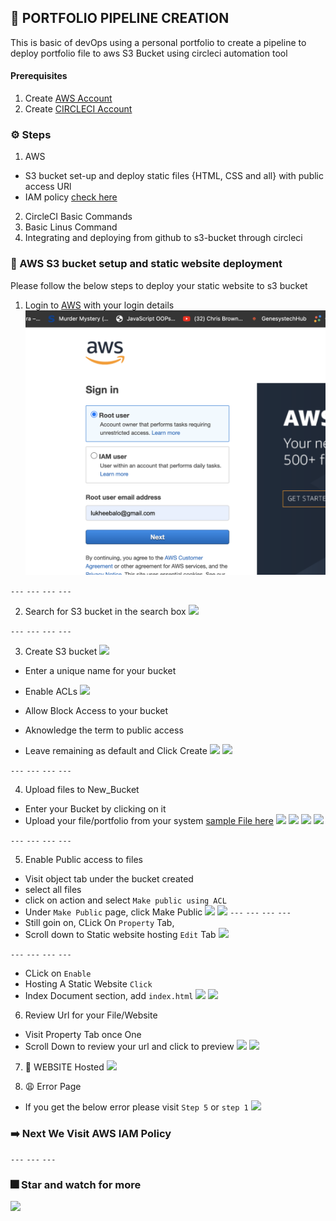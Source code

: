 ## :rocket: PORTFOLIO PIPELINE CREATION
This is basic of devOps using a personal portfolio to create a pipeline to deploy portfolio file to aws S3 Bucket using circleci automation tool


#### Prerequisites
1. Create [AWS Account](https://aws.amazon.com/)
2. Create [CIRCLECI Account](https://circleci.com/signup/) 

### ⚙️ Steps 
1. AWS 
  - S3 bucket set-up and deploy static files {HTML, CSS and all} with public access URl
  - IAM policy [check here](https://github.com/dev-luqman/DevOps_Room/blob/main/Portfolio/iam-policy.json)

2. CircleCI Basic Commands
3. Basic Linus Command
4. Integrating and deploying from github to s3-bucket through circleci

### :book: AWS S3 bucket setup and static website deployment
Please follow the below steps to deploy your static website to s3 bucket

1. Login to [AWS](https://aws.amazon.com/) with your login details
![](./README_Docs/login.png)

``` --- ```   ``` --- ```   ``` --- ```   ``` --- ```

2. Search for S3 bucket in the search box
![](./README_Docs/search_s3_bucket.png)

``` --- ```   ``` --- ```   ``` --- ```   ``` --- ```

3. Create S3 bucket
![](./README_Docs/create_bucket.png)

  - Enter a unique name for your bucket
  - Enable ACLs 
![](./README_Docs/create_bucket_1.png)

  - Allow Block Access to your bucket 
  - Aknowledge the term to public access
  - Leave remaining as default and Click Create
![](./README_Docs/create_bucket_2.png)
![](./README_Docs/success_bucket_creation.png)

``` --- ```   ``` --- ```   ``` --- ```   ``` --- ```

4. Upload files to New_Bucket
  - Enter your Bucket by clicking on it
  - Upload your file/portfolio from your system [sample File here](https://github.com/dev-luqman/DevOps_Room/tree/main/Portfolio/page)
![](./README_Docs/open_bucket.png)
![](./README_Docs/uplaod_file_1.png)
![](./README_Docs/uplaod_file_2.png)
![](./README_Docs/uplaod_file_3.png)


``` --- ```   ``` --- ```   ``` --- ```   ``` --- ```

5. Enable Public access to files
  - Visit object tab under the bucket created
  - select all files
  - click on action and select ``` Make public using ACL ```
  - Under ``` Make Public ``` page, click Make Public
![](./README_Docs/enable_public_access_2.png)
![](./README_Docs/enable_public_access_3.png)
``` --- ```   ``` --- ```   ``` --- ```   ``` --- ```
  - Still goin on, CLick On ``` Property ``` Tab, 
  - Scroll down to Static website hosting ``` Edit ``` Tab
  ![](./README_Docs/edit_websit_hosting.png)

``` --- ```   ``` --- ```   ``` --- ```   ``` --- ```
  - CLick on ``` Enable ```
  - Hosting A Static Website ``` Click ```
  - Index Document section, add ``` index.html ```
  ![](./README_Docs/edit_wbsite_1.png)
  ![](./README_Docs/edit_wbsite_2.png)


6. Review Url for your File/Website
  - Visit Property Tab once One 
  - Scroll Down to review your url and click to preview
  ![](./README_Docs/url_access_page.png)
  ![](./README_Docs/url_link.png)


7.  :rocket: WEBSITE Hosted
  ![](./README_Docs/successful_url.png)


8. :weary: Error Page 
  - If you get the below error please visit ```Step 5``` or ``` step 1 ```
![](./README_Docs/error_url_page.png)

### :arrow_right: Next We Visit AWS IAM Policy 



``` --- ``` ``` --- ``` ``` --- ```
 ### :fireworks: Star and watch for more
![](./README_Docs/rating.png)